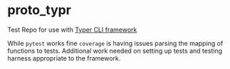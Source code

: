 # proto_typr
Test Repo for use with [Typer CLI framework](https://typer.tiangolo.com/)

While `pytest` works fine `coverage` is having issues parsing the mapping of functions to tests.
Additional work needed on setting up tests and testing harness appropriate to the framework.


